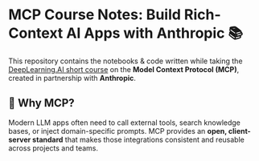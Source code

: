 # MCP Course Notes: Build Rich-Context AI Apps with Anthropic 📚

This repository contains the notebooks & code written while taking the [DeepLearning.AI short course](https://www.deeplearning.ai/short-courses/mcp-build-rich-context-ai-apps-with-anthropic/) on the **Model Context Protocol (MCP)**, created in partnership with **Anthropic**.

## 🌟 Why MCP?

Modern LLM apps often need to call external tools, search knowledge bases, or inject domain-specific prompts. MCP provides an **open, client-server standard** that makes those integrations consistent and reusable across projects and teams.
